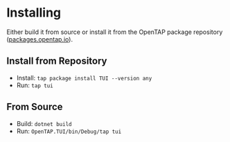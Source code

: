 # Installing
Either build it from source or install it from the OpenTAP package repository ([packages.opentap.io](packages.opentap.io)).

## Install from Repository
- Install: `tap package install TUI --version any`
- Run: `tap tui`

## From Source
- Build: `dotnet build`
- Run: `OpenTAP.TUI/bin/Debug/tap tui`